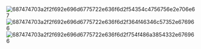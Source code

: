 ![687474703a2f2f692e696d6775722e636f6d2f54354c4756756e2e706e67](https://user-images.githubusercontent.com/94304459/144249865-6aed259a-aa77-4d3f-976a-0cefbaa6ef25.png)
![687474703a2f2f692e696d6775722e636f6d2f364f46346c57352e676966](https://user-images.githubusercontent.com/94304459/144249879-5d7e0372-778b-4e07-9f21-f681954eecd4.gif)
![687474703a2f2f692e696d6775722e636f6d2f754f486a3854332e676966](https://user-images.githubusercontent.com/94304459/144249891-c7c9e48f-f6fb-4ba9-b40e-6dd55601cf84.gif)
